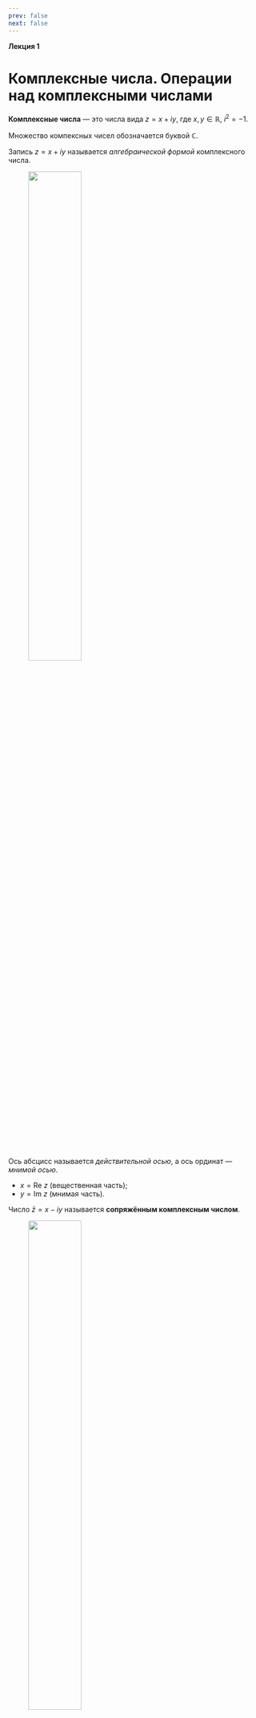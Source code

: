 ```yaml
---
prev: false
next: false
---
```


**Лекция 1**

# Комплексные числа. Операции над комплексными числами

**Комплексные числа** — это числа вида $z = x + iy$, где $x, y \in \mathbb{R}$, $i^2 = -1$.

Множество компексных чисел обозначается буквой $\mathbb{C}$.

Запись $z = x + iy$ называется *алгебраической формой* комплексного числа.

<figure>
    <img width="50%" src="/media/images/IMG_20250611_181806_710.jpg" />
</figure>

Ось абсцисс называется *действительной осью*, а ось ординат — *мнимой осью*.

* $x = \text{Re} ~ z$ (вещественная часть);
* $y = \text{Im} ~ z$ (мнимая часть).

Число $\bar{z} = x - iy$ называется **сопряжённым комплексным числом**.

<figure>
    <img width="50%" src="/media/images/IMG_20250611_181806_707.jpg" />
</figure>

::: info Определение
Комплексные числа $z_1 = x_1 + iy_1$ и $z_2 = x_2 + iy_2$ равны тогда и только тогда, когда равны их вещественные ($x_1 = x_2$) и мнимые ($y_1 = y_2$) части:

$$
z_1 = z_2 \iff \begin{cases}
x_1 = x_2, \\
y_1 = y_2.
\end{cases}
$$
:::

Выразим комплексные числа в полярных координатах.

<figure>
    <img width="50%" src="/media/images/IMG_20250611_181807_099.jpg" />
</figure>

Комплексное число можно рассматривать как вектор с длиной $r$ и углом $\varphi$. Значения $x$ и $y$ можно выразить следующим образом:

$$
\begin{cases}
x = r \cos \varphi, \\
y = r \sin \varphi.
\end{cases}
$$

Тогда запись вида

$$
z
= r \cos \varphi + ir \sin \varphi
= r \left( \cos \varphi + i \sin \varphi \right)
$$

называется *тригонометрической записью* комплексного числа, где

* $r$ — длина вектора $\vec{z}$; $r = |\vec{z}| = \sqrt{x^2 + y^2}$ (модуль комплексного числа).
* $\text{tg} ~ \varphi = {y \over x}$; $\varphi$ — аргумент комплексного числа (обозначается $\varphi = \arg z$).

Можно показать, что

$$
\varphi = \left[
\begin{array}{l}
\text{arctg} ~ {y \over x}, ~ z \in \style{font-family:Times}{\text{I или IV четверть}}\!\!\!\!\!\!\!\!\!\!\!\!\!\!\!\!\!\!\!\!\!\!, \\
\text{arctg} ~ {y \over x} + \pi, ~ z \in \style{font-family:Times}{\text{II или III четверть}}\!\!\!\!\!\!\!\!\!\!\!\!\!\!\!\!\!\!\!\!\!\!\!\!\!\!\!\!.
\end{array}
\right.
$$

Тогда данное ранее определение можно переформулировать следующим образом.

::: info Определение
Комплексные числа $z_1$ и $z_2$ равны в тригонометрической форме равны тогда и только тогда, когда равны их модули ($|z_1| = |z_2|$), а аргументы равны с точностью до $2\pi n, ~ n \in \mathbb{Z}$ ($\varphi_1 = \varphi_2 + 2\pi n$):

$$
z_1 = z_2 \iff \begin{cases}
|z_1| = |z_2|, \\
\varphi_1 = \varphi_2 + 2\pi n, ~ n \in \mathbb{Z}.
\end{cases}
$$
:::

## Операции над комплексными числами

1. $$
   z_1 \pm z_2 = (x_1 + x_2) \pm i(y_1 + y_2).
   $$

2. $$
   z_1 \cdot z_2 = (x_1 + i y_1) \cdot (x_2 + i y_2) = 
   $$

   $$
   = x_1 x_2 + i x_1 y_2 + i x_2 y_1 - y_1 y_2 = 
   $$

   $$
   = (x_1 x_2 - y_1 y_2) + i (x_1 y_2 + x_2 y_1).
   $$

3. $$
   z \cdot \bar{z} = (x + iy) \cdot (x - iy) =
   $$

   $$
   = x^2 - i^2 y^2 = x^2 + y^2 = |z|^2.
   $$

4. $$
   {z_1 \over z_2} = {z_1 \cdot \bar{z}_2 \over z_2 \cdot \bar{z}_2}
   = {(x_1 + i y_1) (x_2 - i y_2) \over (x_2 + i y_2) (x_2 - i y_2)} =
   $$

   $$
   = {(x_1 + x_2) + i(y_1 - y_2) \over x_2^2 + y_2^2}.
   $$

5. Поскольку $z + iy$, $\bar{z} = x - iy$, то

   $$
   \begin{array}{l}
   \displaystyle x = {z + \bar{z} \over 2} = \text{Re} ~ z, \\
   \displaystyle y = {z - \bar{z} \over 2} = \text{Im} ~ z.
   \end{array}
   $$

::: info Пример (доказательство)
Доказать следующее утверждение: $\overline{z_1 + z_2} = \bar{z}_1 + \bar{z}_2$.

*Доказательство:*

$$
\overline{z_1 + z_2} = \overline{(x_1 + x_2) + i (y_1 + y_2)}
= (x_1 + x_2) - y (y_1 + y_2) =
$$

$$
= (x_1 - iy_1) + (x_2 - iy_2)
= \bar{z}_1 + \bar{z}_2. ~ ~ \blacksquare
$$
:::

::: info Пример
Решить систему уравнений

$$
\begin{cases}
(1 + i) z_1 + (2 - i) z_2 = 2, \\
2i z_1 + (1 + i) z_2 = i.
\end{cases}
$$

*Решение.* Решим данную систему правилом Крамера:

$$
\Delta = \begin{vmatrix}
1 + i & 2 - i \\
2i & 1 + i
\end{vmatrix} =
(1 + i)^2 - 2i (2 - i) =
$$

$$
= \left(1 + 2i + i^2\right) - \left(4i - 2i^2\right) = (1 + 2i - 1) - (4i + 2) =
$$

$$
= 1 + 2i - 1 - 4i - 2 = -2i - 2.
$$

Поскольку $\Delta \ne 0$, то по теореме Кронекера-Капелли существует единственное решение данной системы.

$$
\Delta_1 = \begin{vmatrix}
2 & 2 - i \\
i & 1 + i
\end{vmatrix}
= 2 (1 + i) - i (2 - i) =
$$

$$
= 2 + 2i - 2i + i^2 = 1;
$$

$$
\Delta_2 = \begin{vmatrix}
1 + i & 2 \\
2i & i
\end{vmatrix}
= i (1 + i) - 2 \cdot 2i =
$$

$$
= i + i^2 - 4i = -1 - 3i.
$$

Тогда решение системы имеет вид

$$
z_1 = {\Delta_1 \over \Delta} = {1 \over -2i - 2} = -{1 \over 2 + 2i} =
$$

$$
= - {2-2i \over (2+2i)(2-2i)} = -{2-2i \over 4 - 4i^2} = -{2 - 2i \over 4 + 4} =
$$

$$
= -{2 - 2i \over 8} = -{1 - i \over 4} = -{1 \over 4} + {i \over 4};
$$

$$
z_2 = {\Delta_2 \over \Delta} = {-1 - 3i \over -2 - 2i} = {1 + 3i \over 2 + 2i} =
$$

$$
= {(1 + 3i)(2 - 2i) \over (2 + 2i)(2 - 2i)}
= {2 - 2i + 6i - 6i^2 \over 4 - 4i^2} =
$$

$$
= {2 - 2i + 6i + 6 \over 4 + 4}
= {8 + 4i \over 8}
= {2 + i \over 2} = 1 + {i \over 2}.
$$

Проверим правильность решения. Подставим полученные значения $z_1$ и $z_2$ в каждое из уравнений исходной системы:

1. $$
   (1 + i) \cdot \left(-{1 - i \over 4}\right) + (2 - i) \cdot {2 + i \over 2} = 2;
   $$

   $$
   -{1 \over 4} (1 + i)(1 - i) + {1 \over 2} (2 - i)(2 + i) = 2;
   $$

   $$
   -{1 \over 4} (1 - i^2) + {1 \over 2} (2^2 - i^2) = 2;
   $$

   $$
   -{1 \over 4} (1 + 1) + {1 \over 2} (4 + 1) = 2;
   $$

   $$
   -{2 \over 4} + {5 \over 2} = 2
   \implies
   {10 - 2 \over 4} = 2
   \implies
   2 = 2. ~ ~ ~ ~ \text{✓}
   $$

2. $$
   2i \cdot \left(-{1 - i \over 4}\right) + (1 + i) \cdot {2 + i \over 2} = i;
   $$

   $$
   -{1 \over 2} i (1 - i) + {1 \over 2} (1+i)(2+i) = i;
   $$

   $$
   -{1 \over 2} (i - i^2) + {1 \over 2} (2 + i + 2i + i^2) = i;
   $$

   $$
   -{1 \over 2} (1 + i) + {1 \over 2} (1 + 3i) = i;
   $$

   $$
   1 + 3i - (1 + i) = 2i
   \implies
   2i = 2i. ~ ~ ~ ~ \text{✓}
   $$

Таким образом мы показали, что полученное решение найдено верно.

**Ответ:** $z_1 = -{1 \over 4} + {i \over 4}$, $z_2 = 1 + {i \over 2}$.
:::

::: info Задача
Записать число $z = -1 - i\sqrt{3}$ в тригонометрической форме.

*Решение.* Поскольку $x = -1 < 0$, $y = -\sqrt{3} < 0$, то число лежит в третьей (III) четверти.

Вычислим модуль комплексного числа:

$$
r = |z| = \sqrt{x^2 + y^2}
= \sqrt{ (-1)^2 + (-\sqrt{3})^2 }
= \sqrt{ 1 + 3 } = \sqrt{4} = 2.
$$

Вычислим аргумент комплексного числа:

$$
\text{tg} ~ \varphi = {y \over x} = \sqrt{3} \implies
\varphi = \text{arctg} ~ \sqrt{3} + \pi = {\pi \over 3} + \pi = {4 \pi \over 3}.
$$

> К значению аргумента прибавляем $\pi$, поскольку точка лежит в третьей четверти.

Таким образом, если подставить полученные значения $r$ и $\varphi$ в формулу тригонометрической записи комплексного числа:

$$
z = r \left(\cos \varphi + i \sin \varphi \right),
$$

то получим

$$
z = 2 \left( \cos {4\pi \over 3} + i \sin {4 \pi \over 3} \right).
$$

**Ответ:** $z = 2 \left( \cos {4\pi \over 3} + i \sin {4 \pi \over 3} \right)$.
:::

## Показательная форма комплексного числа

Разложим функции $\sin \varphi$ и $\cos \varphi$ в ряд Тейлора:

$$
\begin{array}{l}
\displaystyle \sin \varphi = \varphi - {\varphi^3 \over 3!} + \cdots \\
\displaystyle \cos \varphi = 1 - {\varphi^2 \over 2!} + {\varphi^4 \over 4!} + \cdots
\end{array}
$$

Тогда выражение $\cos \varphi + i \sin \varphi$ равно:

$$
\cos \varphi + i \sin \varphi
= 1 + i\varphi + {(i \varphi)^2 \over 2!} + {(i\varphi)^3 \over 3!} + \cdots = e^{i\varphi}.
$$

Тогда запись вида

$$
z = r(\cos \varphi + i \sin \varphi) = re^{i\varphi}
$$

называется *показательной формой* комплексного числа.

## Свойства комплексных чисел в тригонометрической и показательной формах

1. $$
   z_1 \cdot z_2 = r_1 e^{i \varphi_1} \cdot r_2 e^{i \varphi_2}
   = r_1 r_2 e^{i(\varphi_1 + \varphi_2)} =
   $$

   $$
   = r_1 r_2 \left(
    \cos(\varphi_1 + \varphi_2) + i \sin(\varphi_1 + \varphi_2)
   \right) \implies
   $$

   $$
   \implies
   |z_1 \cdot z_2| = |z_1| \cdot |z_2|; ~ ~ ~
   \arg (z_1 \cdot z_2) = \arg z_1 + \arg z_2 + 2\pi k, ~ k \in \mathbb{Z}.
   $$

2. $$
   {z_1 \over z_2} = {r_1 e^{i\varphi_1} \over r_2 e^{i \varphi_2}}
   = {r_1 \over r_2} e^{i(\varphi_1 - \varphi_2)} \implies
   $$

   $$
   \implies \left|{z_1 \over z_2}\right| = {|r_1| \over |r_2|}; ~ ~ ~
   \arg\left({z_1 \over z_2}\right) = \arg z_1 - \arg z_2 + 2 \pi k, ~ k \in \mathbb{Z}.
   $$

3. $$
   z^n = \left( r e^{i\varphi} \right)^n = r^n \cdot e^{i \varphi n}
   = r^n \left( \cos{n \varphi} + i \sin{n \varphi} \right);
   $$

   $$
   \left|z^n\right| = |z|^n; ~ ~ ~
   \arg z^n = n \cdot \arg z + 2 \pi k, ~ k \in \mathbb{Z}.
   $$

## Свойства модуля комплексного числа

1. $|\bar{z}| = |z|$.

2. $z \cdot \bar{z} = |z|^2$.

3. $|z_1 \cdot z_2| = |z_1| \cdot |z_2|$.

4. $\displaystyle \left|{z_1 \over z_2}\right| = {|z_1| \over |z_2|}$.

5. $\left|z^n\right| = |z|^n$.

6. $|\text{Re} ~ z| \le |z|, ~ ~ ~ ~ |\text{Im} ~ z| \le |z|$.

   ::: details Доказательство
   Известно, что $|\text{Re} ~ z| = |x|$. Модуль комплексного числа $z = x + iy$ вычисляется по формуле

   $$
   |z| = \sqrt{x^2 + y^2}.
   $$
   
   Подставим в исследуемое неравенство:
   
   $$
   |x| \overset{?}{\le} \sqrt{x^2 + y^2}.
   $$
   
   Возведём обе части в квадрат:
   
   $$
   x^2 \overset{?}{\le} x^2 + y^2.
   $$
   
   Упростим:
   
   $$
   0 \overset{?}{\le} y^2.
   $$

   Поскольку $y \ge 0$, то данное выражение верно, следовательно, исходное неравенство является верным. $\blacksquare$
   :::

7. Неравенство треугольника: $|z_1 + z_2| \le |z_1| + |z_2|$.

   ::: details Доказательство
   Известно, что
   
   $$
   \begin{array}{l}
   |z_1 + z_2| = \sqrt{ (x_1 + x_2)^2 + (y_1 + y_2)^2 }; \\
   |z_1| + |z_2| = \sqrt{x_1^2 + y_1^2} + \sqrt{x_2^2 + y_2^2}.
   \end{array}
   $$
   
   Подставим в исследуемое неравенство:
   
   $$
   \sqrt{(x_1 + x_2)^2 + (y_1 + y_2)^2} \overset{?}{\le} \sqrt{x_1^2 + y_1^2} + \sqrt{x_2^2 + y_2^2}.
   $$

   Возведём обе части в квадрат:

   $$
   (x_1 + x_2)^2 + (y_1 + y_2)^2 \overset{?}{\le} (x_1^2 + y_1^2) + (x_2^2 + y_2^2) + 2 \sqrt{ (x_1^2 + y_1^2)(x_2^2 + y_2^2) }.
   $$

   В правой части оставим только корень, всё остальное перенесём в левую часть и упростим:

   $$
   x_1 x_2 + y_1 y_2 \overset{?}{\le} \sqrt{ (x_1^2 + y_1^2) (x_2^2 + y_2^2) }.
   $$

   Возведём обе части в квадрат:

   $$
   x_1^2 x_2^2 + 2 x_1 x_2 y_1 y_2 + y_1^2 y_2^2 \overset{?}{\le} (x_1^2 + y_1^2) (x_2^2 + y_2^2).
   $$

   Вычислим произведение в правой части:

   $$
   x_1^2 x_2^2 + 2 x_1 x_2 y_1 y_2 + y_1^2 y_2^2 \overset{?}{\le}
   x_1^2 x_2^2 + x_1^2 y_2^2 + x_2^2 y_1^2 + y_1^2 y_2^2.
   $$

   Упростим неравенство, вычтя из обеих его частей $x_1^2 x_2^2 + y_1^2 y_2^2$:

   $$
   2 x_1 x_2 y_1 y_2 \overset{?}{\le} x_1^2 y_2^2 + x_2^2 y_1^2.
   $$

   Перенесём всё в одну сторону:

   $$
   x_1^2 y_2^2 - 2x_1 x_2 y_1 y_2 + x_2^2 y_1^2 \overset{?}{\ge} 0.
   $$

   Перегруппируем:

   $$
   \left( x_1^2 y_2^2 - x_1 x_2 y_1 y_2 \right) +
   \left( x_2^2 y_1^2 - x_1 x_2 y_1 y_2 \right) \overset{?}{\ge} 0;
   $$

   $$
   x_1 y_2 \left( x_1 y_2 - x_2 y_1 \right) +
   x_2 y_1 \left( x_2 y_1 - x_1 y_2 \right) \overset{?}{\ge} 0;
   $$

   $$
   x_1 y_2 \left( x_1 y_2 - x_2 y_1 \right) -
   x_2 y_1 \left( x_1 y_2 - x_2 y_1 \right) \overset{?}{\ge} 0;
   $$

   $$
   \left( x_1 y_2 - x_2 y_1 \right) \left( x_1 y_2 - x_2 y_1 \right) \overset{?}{\ge} 0;
   $$

   $$
   \left( x_1 y_2 - x_2 y_1 \right)^2 \overset{?}{\ge} 0.
   $$

   Данное неравенство всегда выполняется, следовательно, верно исходное неравенство. $\blacksquare$
   :::

8. $\left| |z_1| - |z_2| \right| \le |z_1 - z_2|$.

::: info Пример
Возвести $-1 + i \sqrt{3}$ в 60-ю степень.

*Решение.* Поскольку $z = -1 + i \sqrt{3}$, то $x = -1$, $y = \sqrt{3}$, следовательно, $z$ лежит во второй (II) четверти.

Вычислим модуль данного числа:

$$
r = |z| = \sqrt{x^2 + y^2} = \sqrt{1^2 + \left(\sqrt{3}\right)^2}
= \sqrt{1 + 3} = \sqrt{4} = 2.
$$

Вычислим аргумент данного числа:

$$
\text{tg} ~ \varphi = {y \over x} = -\sqrt{3} \implies
\varphi = \text{arctg} ~ \left(-\sqrt{3}\right) + \pi =
$$

$$
= -\text{arctg} ~ \sqrt{3} + \pi = -{\pi \over 3} + \pi = {2 \pi \over 3}.
$$

> К значению аргумента прибавляем $\pi$, поскольку точка лежит во второй четверти.

Запишем $z$ в показательной и тригонометрической формах:

$$
z = 2 e^{{2 \pi \over 3} i}
= 2 \left( \cos {2 \pi \over 3} + i \sin {2 \pi \over 3} \right).
$$

Возведём в степень:

$$
z^{60} = 2^{60} e^{{2 \pi i \over 3} \cdot 60} = 2^{60} e^{40 \pi i}
= 2^{60} \left( \cos 40 \pi + i \sin 40 \pi \right) =
$$

$$
= 2^{60} \left( 1 + i \cdot 0 \right) = 2^{60}.
$$

**Ответ:** $z^{60} = 2^{60}$.
:::